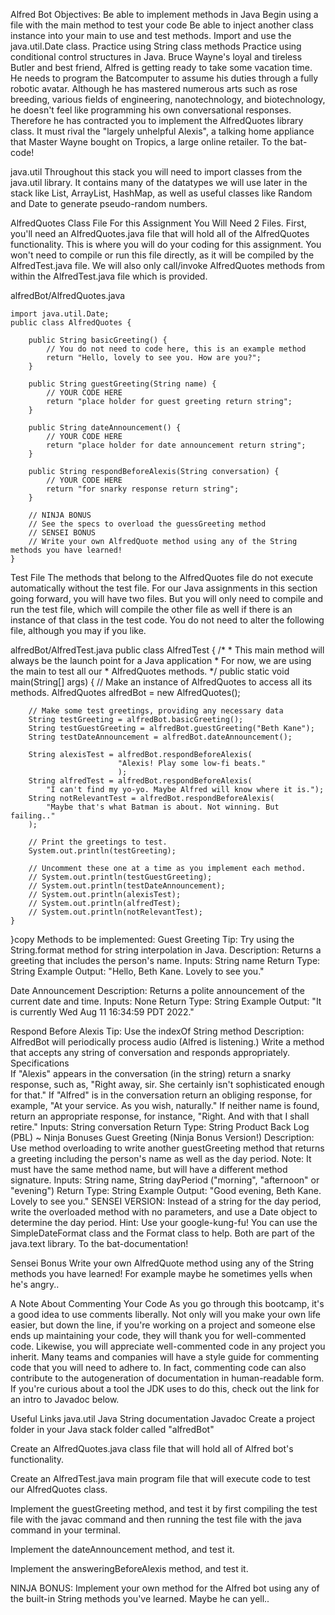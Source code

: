 Alfred Bot
Objectives:
Be able to implement methods in Java
Begin using a file with the main method to test your code
Be able to inject another class instance into your main to use and test methods.
Import and use the java.util.Date class.
Practice using String class methods
Practice using conditional control structures in Java.
Bruce Wayne's loyal and tireless Butler and best friend, Alfred is getting ready to take some vacation time. He needs to program the Batcomputer to assume his duties through a fully robotic avatar. Although he has mastered numerous arts such as rose breeding, various fields of engineering, nanotechnology, and biotechnology, he doesn't feel like programming his own conversational responses. Therefore he has contracted you to implement the AlfredQuotes library class. It must rival the "largely unhelpful Alexis", a talking home appliance that Master Wayne bought on Tropics, a large online retailer. To the bat-code!


java.util
Throughout this stack you will need to import classes from the java.util library. It contains many of the datatypes we will use later in the stack like List, ArrayList, HashMap, as well as useful classes like Random and Date to generate pseudo-random numbers.

AlfredQuotes Class File
For this Assignment You Will Need 2 Files. First, you'll need an AlfredQuotes.java file that will hold all of the AlfredQuotes functionality. This is where you will do your coding for this assignment. You won't need to compile or run this file directly, as it will be compiled by the AlfredTest.java file. We will also only call/invoke AlfredQuotes methods from within the AlfredTest.java file which is provided.

alfredBot/AlfredQuotes.java

```
import java.util.Date;
public class AlfredQuotes {
    
    public String basicGreeting() {
        // You do not need to code here, this is an example method
        return "Hello, lovely to see you. How are you?";
    }
    
    public String guestGreeting(String name) {
        // YOUR CODE HERE
        return "place holder for guest greeting return string";
    }
    
    public String dateAnnouncement() {
        // YOUR CODE HERE
        return "place holder for date announcement return string";
    }
    
    public String respondBeforeAlexis(String conversation) {
        // YOUR CODE HERE
        return "for snarky response return string";
    }
    
	// NINJA BONUS
	// See the specs to overload the guessGreeting method
    // SENSEI BONUS
    // Write your own AlfredQuote method using any of the String methods you have learned!
}
```

Test File
The methods that belong to the AlfredQuotes file do not execute automatically without the test file. For our Java assignments in this section going forward, you will have two files. But you will only need to compile and run the test file, which will compile the other file as well if there is an instance of that class in the test code. You do not need to alter the following file, although you may if you like.

alfredBot/AlfredTest.java
public class AlfredTest {
    /*
    * This main method will always be the launch point for a Java application
    * For now, we are using the main to test all our 
    * AlfredQuotes methods.
    */
    public static void main(String[] args) {
        // Make an instance of AlfredQuotes to access all its methods.
        AlfredQuotes alfredBot = new AlfredQuotes();
        
        // Make some test greetings, providing any necessary data
        String testGreeting = alfredBot.basicGreeting();
        String testGuestGreeting = alfredBot.guestGreeting("Beth Kane");
        String testDateAnnouncement = alfredBot.dateAnnouncement();
        
        String alexisTest = alfredBot.respondBeforeAlexis(
                            "Alexis! Play some low-fi beats."
                            );
        String alfredTest = alfredBot.respondBeforeAlexis(
            "I can't find my yo-yo. Maybe Alfred will know where it is.");
        String notRelevantTest = alfredBot.respondBeforeAlexis(
            "Maybe that's what Batman is about. Not winning. But failing.."
        );
        
        // Print the greetings to test.
        System.out.println(testGreeting);
        
        // Uncomment these one at a time as you implement each method.
        // System.out.println(testGuestGreeting);
        // System.out.println(testDateAnnouncement);
        // System.out.println(alexisTest);
        // System.out.println(alfredTest);
        // System.out.println(notRelevantTest);
    }
}copy
Methods to be implemented:
Guest Greeting
Tip: Try using the String.format method for string interpolation in Java.
Description: 	Returns a greeting that includes the person's name. 
Inputs:	 String name 
Return Type:	 String 
Example Output:	"Hello, Beth Kane. Lovely to see you."


Date Announcement
Description: 	Returns a polite announcement of the current date and time.
Inputs:	None
Return Type:	 String 
Example Output:	"It is currently Wed Aug 11 16:34:59 PDT 2022."


Respond Before Alexis
Tip: Use the indexOf String method
Description: 	AlfredBot will periodically process audio (Alfred is listening.) Write a method that accepts any string of conversation and responds appropriately.
Specifications	
If "Alexis" appears in the conversation (in the string) return a snarky response, such as, "Right away, sir. She certainly isn't sophisticated enough for that."
If "Alfred" is in the conversation return an obliging response, for example, "At your service. As you wish, naturally."
If neither name is found, return an appropriate response, for instance, "Right. And with that I shall retire." 
Inputs:	 String conversation
Return Type:	 String 
Product Back Log (PBL) ~ Ninja Bonuses
Guest Greeting (Ninja Bonus Version!)
Description: Use method overloading to write another guestGreeting method that returns a greeting including the person's name as well as the day period. Note: It must have the same method name, but will have a different method signature.
Inputs: String name, String dayPeriod  ("morning", "afternoon" or "evening")
Return Type: String
Example Output: "Good evening, Beth Kane. Lovely to see you."
SENSEI VERSION: Instead of a string for the day period, write the overloaded method with no parameters, and use a Date object to determine the day period.
Hint: Use your google-kung-fu! You can use the  SimpleDateFormat class and the Format class to help. Both are part of the java.text library. To the bat-documentation!

Sensei Bonus
Write your own AlfredQuote method using any of the String methods you have learned! For example maybe he sometimes yells when he's angry..

A Note About Commenting Your Code
As you go through this bootcamp, it's a good idea to use comments liberally. Not only will you make your own life easier, but down the line, if you're working on a project and someone else ends up maintaining your code, they will thank you for well-commented code. Likewise, you will appreciate well-commented code in any project you inherit. Many teams and companies will have a style guide for commenting code that you will need to adhere to. In fact, commenting code can also contribute to the autogeneration of documentation in human-readable form. If you're curious about a tool the JDK uses to do this, check out the link for an intro to Javadoc below.

Useful Links
java.util
Java String documentation
Javadoc
Create a project folder in your Java stack folder called "alfredBot"

Create an AlfredQuotes.java class file that will hold all of Alfred bot's functionality.

Create an AlfredTest.java main program file that will execute code to test our AlfredQuotes class.

Implement the guestGreeting method, and test it by first compiling the test file with the javac command and then running the test file with the java command in your terminal.

Implement the dateAnnouncement method, and test it.

Implement the answeringBeforeAlexis method, and test it.

NINJA BONUS: Implement your own method for the Alfred bot using any of the built-in String methods you've learned. Maybe he can yell..